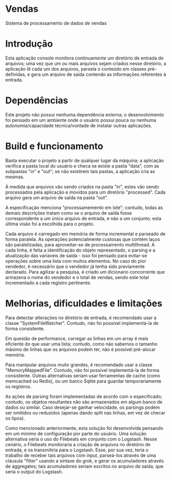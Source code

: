 # Vendas
Sistema de processamento de dados de vendas

# Introdução
Esta aplicação console monitora continuamente um diretório de entrada de arquivos; uma vez que um ou mais arquivos sejam criados nesse diretório, a aplicação lê cada um dos arquivos, parseia o conteúdo em classes pré-definidas, e gera um arquivo de saída contendo as informações referentes à entrada.

# Dependências
Este projeto não possui nenhuma dependência externa; o desenvolvimento foi pensado em um ambiente onde o usuário possui pouca ou nenhuma autonomia/capacidade técnica/vontade de instalar outras aplicações.

# Build e funcionamento
Basta executar o projeto a partir de qualquer lugar da máquina; a aplicação verifica a pasta local do usuário e checa se existe a pasta "data", com as subpastas "in" e "out"; se não existirem tais pastas, a aplicação cria as mesmas.

À medida que arquivos vão sendo criados na pasta "in", estes vão sendo processados pela aplicação e movidos para um diretório "processed". Cada arquivo gera um arquivo de saída na pasta "out". 

A especificação menciona "processamemento em lote"; contudo, todas as demais descrições tratam como se o arquivo de saída fosse correspondente a um único arquivo de entrada, e não a um conjunto; esta última visão foi a escolhida para o projeto.

Cada arquivo é carregado em memória de forma incremental e parseado de forma paralela. As operações potencialmente custosas que contém laços são paralelizadas, para aproveitar-se de processamento multithread. A cada linha, é feita a identificação do objeto representado, o parsing e a atualização das variaveis de saída - isso foi pensado para evitar-se operações sobre uma lista com muitos elementos. No caso do pior vendedor, é necessário que o vendedor já tenha sido previamente declarado. Para agilizar a pesquisa, é criado um dicionario concorrente que armazena o nome do vendedor e o total de vendas, sendo este total incrementado a cada registro pertinente.

# Melhorias, dificuldades e limitações
Para detectar alterações no diretório de entrada, é recomendado usar a classe "SystemFileWatcher". Contudo, não foi possível implementá-la de forma consistente.

Em questão de performance, carregar as linhas em um array é mais eficiente do que usar uma lista; contudo, como não sabemos o tamanho máximo de linhas que os arquivos podem ter, não é possível pré-alocar memória.

Para manipular arquivos muito grandes, é recomendado usar a classe "MemoryMappedFile". Contudo, não foi possível implementá-la de forma consistente. Outras alternativas seriam usar ferramentas de cache (como memcached ou Redis), ou um banco Sqlite para guardar temporariamente os registros.

As ações de parsing foram implementadas de acordo com o especificado; contudo, os objetos resultantes não são armazenados em algum banco de dados ou similar. Caso desejar-se ganhar velocidade, os parsings podem ser omitidos ou reduzidos (apenas dando split nas linhas, em vez de checar os tipos).

Como mencionado anteriormente, esta solução foi desenvolvida pensando em um mínimo de configuração por parte do usuário. Uma solução alternativa seria o uso do Filebeats em conjunto com o Logstash. Nesse cenário, o Filebeats monitoraria a criação de arquivos no diretório de entrada, e os transmitiria para o Logstash. Esse, por sua vez, teria o trabalho de receber tais arquivos com input, parseá-los através de uma cláusula "filter" usando a sintaxe do grok, e gerar os acumuladores através de aggregates; tais acumuladores seriam escritos no arquivo de saída, que seria o output do Logstash.
